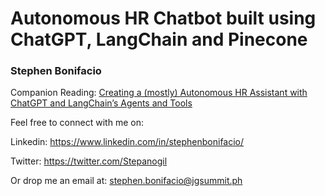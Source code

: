 # Autonomous HR Chatbot built using ChatGPT, LangChain and Pinecone

### Stephen Bonifacio


Companion Reading: [Creating a (mostly) Autonomous HR Assistant with ChatGPT and LangChain’s Agents and Tools](https://medium.com/@stephen.bonifacio/creating-a-mostly-autonomous-hr-assistant-with-chatgpt-and-langchains-agents-and-tools-1cdda0aa70ef)



Feel free to connect with me on:

Linkedin: https://www.linkedin.com/in/stephenbonifacio/

Twitter: https://twitter.com/Stepanogil

Or drop me an email at: stephen.bonifacio@jgsummit.ph